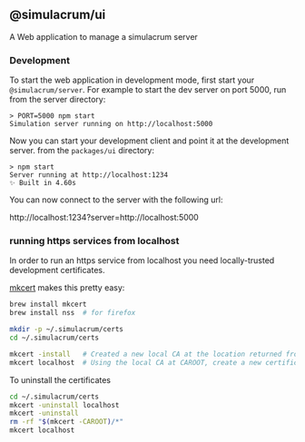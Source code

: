 ## @simulacrum/ui

A Web application to manage a simulacrum server

### Development

To start the web application in development mode, first start your
`@simulacrum/server`. For example to start the dev server on port
5000, run from the server directory:

``` shell
> PORT=5000 npm start
Simulation server running on http://localhost:5000
```

Now you can start your development client and point it at the
development server. from the `packages/ui` directory:

```
> npm start
Server running at http://localhost:1234
✨ Built in 4.60s
```

You can now connect to the server with the following url:

http://localhost:1234?server=http://localhost:5000

### running https services from localhost

In order to run an https service from localhost you need locally-trusted development certificates.

[mkcert](https://github.com/FiloSottile/mkcert) makes this pretty easy:

```bash
brew install mkcert
brew install nss  # for firefox

mkdir -p ~/.simulacrum/certs
cd ~/.simulacrum/certs

mkcert -install   # Created a new local CA at the location returned from mkcert -CAROOT
mkcert localhost  # Using the local CA at CAROOT, create a new certificate valid for the following names
```

To uninstall the certificates

```bash
cd ~/.simulacrum/certs
mkcert -uninstall localhost
mkcert -uninstall 
rm -rf "$(mkcert -CAROOT)/*"
mkcert localhost
```